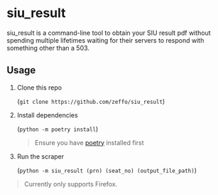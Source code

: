 # siu_result

siu_result is a command-line tool to obtain your SIU result pdf without spending multiple lifetimes waiting for their servers to respond with something other than a 503.

## Usage

1. Clone this repo 

    (`git clone https://github.com/zeffo/siu_result`)


2. Install dependencies 

    (`python -m poetry install`) 
    
    > Ensure you have [poetry](https://pypi.org/project/poetry/) installed first


3. Run the scraper 
    
    (`python -m siu_result (prn) (seat_no) (output_file_path)`)


> Currently only supports Firefox.
